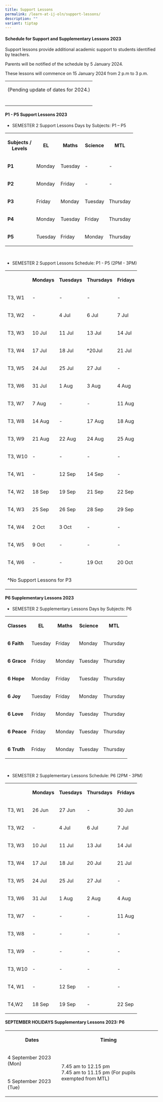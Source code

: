```yaml
---
title: Support Lessons
permalink: /learn-at-ij-oln/support-lessons/
description: ""
variant: tiptap
---
```

<h4><strong>Schedule for Support and Supplementary Lessons 2023</strong></h4><p>Support lessons provide additional academic support to students identified by teachers.</p><p>Parents will be notified of the schedule by 5 January 2024.</p><p>These lessons will commence on 15 January 2024 from 2 p.m to 3 p.m.</p><table><tbody><tr><td rowspan="1" colspan="3"><p>(Pending update of dates for 2024.)</p></td></tr><tr><td rowspan="1" colspan="1"><p></p></td><td rowspan="1" colspan="1"><p></p></td><td rowspan="1" colspan="1"><p></p></td></tr></tbody></table><h4><strong>P1 - P5 Support Lessons 2023</strong></h4><ul data-tight="true" class="tight"><li><p>SEMESTER 2 Support Lessons Days by Subjects: P1 – P5</p></li></ul><table><tbody><tr><th rowspan="1" colspan="1"><p>Subjects /<br>Levels</p></th><th rowspan="1" colspan="1"><p>EL</p></th><th rowspan="1" colspan="1"><p>Maths</p></th><th rowspan="1" colspan="1"><p>Science</p></th><th rowspan="1" colspan="1"><p>MTL</p></th></tr><tr><td rowspan="1" colspan="1"><p><strong>P1</strong></p></td><td rowspan="1" colspan="1"><p>Monday</p></td><td rowspan="1" colspan="1"><p>Tuesday</p></td><td rowspan="1" colspan="1"><p>-</p></td><td rowspan="1" colspan="1"><p>-</p></td></tr><tr><td rowspan="1" colspan="1"><p><strong>P2</strong></p></td><td rowspan="1" colspan="1"><p>Monday</p></td><td rowspan="1" colspan="1"><p>Friday</p></td><td rowspan="1" colspan="1"><p>-</p></td><td rowspan="1" colspan="1"><p>-</p></td></tr><tr><td rowspan="1" colspan="1"><p><strong>P3</strong></p></td><td rowspan="1" colspan="1"><p>Friday</p></td><td rowspan="1" colspan="1"><p>Monday</p></td><td rowspan="1" colspan="1"><p>Tuesday</p></td><td rowspan="1" colspan="1"><p>Thursday</p></td></tr><tr><td rowspan="1" colspan="1"><p><strong>P4</strong></p></td><td rowspan="1" colspan="1"><p>Monday</p></td><td rowspan="1" colspan="1"><p>Tuesday</p></td><td rowspan="1" colspan="1"><p>Friday</p></td><td rowspan="1" colspan="1"><p>Thursday</p></td></tr><tr><td rowspan="1" colspan="1"><p><strong>P5</strong></p></td><td rowspan="1" colspan="1"><p>Tuesday</p></td><td rowspan="1" colspan="1"><p>Friday</p></td><td rowspan="1" colspan="1"><p>Monday</p></td><td rowspan="1" colspan="1"><p>Thursday</p></td></tr></tbody></table><p><br></p><ul data-tight="true" class="tight"><li><p>SEMESTER 2 Support Lessons Schedule: P1 - P5 (2PM - 3PM)</p></li></ul><table><tbody><tr><th rowspan="1" colspan="1"><p></p></th><th rowspan="1" colspan="1"><p>Mondays</p></th><th rowspan="1" colspan="1"><p>Tuesdays</p></th><th rowspan="1" colspan="1"><p>Thursdays</p></th><th rowspan="1" colspan="1"><p>Fridays</p></th></tr><tr><td rowspan="1" colspan="1"><p>T3, W1</p></td><td rowspan="1" colspan="1"><p>-</p></td><td rowspan="1" colspan="1"><p>-</p></td><td rowspan="1" colspan="1"><p>-</p></td><td rowspan="1" colspan="1"><p>-</p></td></tr><tr><td rowspan="1" colspan="1"><p>T3, W2</p></td><td rowspan="1" colspan="1"><p>-</p></td><td rowspan="1" colspan="1"><p>4 Jul</p></td><td rowspan="1" colspan="1"><p>6 Jul</p></td><td rowspan="1" colspan="1"><p>7 Jul</p></td></tr><tr><td rowspan="1" colspan="1"><p>T3, W3</p></td><td rowspan="1" colspan="1"><p>10 Jul</p></td><td rowspan="1" colspan="1"><p>11 Jul</p></td><td rowspan="1" colspan="1"><p>13 Jul</p></td><td rowspan="1" colspan="1"><p>14 Jul</p></td></tr><tr><td rowspan="1" colspan="1"><p>T3, W4</p></td><td rowspan="1" colspan="1"><p>17 Jul</p></td><td rowspan="1" colspan="1"><p>18 Jul</p></td><td rowspan="1" colspan="1"><p><strong>^</strong>20Jul</p></td><td rowspan="1" colspan="1"><p>21 Jul</p></td></tr><tr><td rowspan="1" colspan="1"><p>T3, W5</p></td><td rowspan="1" colspan="1"><p>24 Jul</p></td><td rowspan="1" colspan="1"><p>25 Jul</p></td><td rowspan="1" colspan="1"><p>27 Jul</p></td><td rowspan="1" colspan="1"><p>-</p></td></tr><tr><td rowspan="1" colspan="1"><p>T3, W6</p></td><td rowspan="1" colspan="1"><p>31 Jul</p></td><td rowspan="1" colspan="1"><p>1 Aug</p></td><td rowspan="1" colspan="1"><p>3 Aug</p></td><td rowspan="1" colspan="1"><p>4 Aug</p></td></tr><tr><td rowspan="1" colspan="1"><p>T3, W7</p></td><td rowspan="1" colspan="1"><p>7 Aug</p></td><td rowspan="1" colspan="1"><p>-</p></td><td rowspan="1" colspan="1"><p>-</p></td><td rowspan="1" colspan="1"><p>11 Aug</p></td></tr><tr><td rowspan="1" colspan="1"><p>T3, W8</p></td><td rowspan="1" colspan="1"><p>14 Aug</p></td><td rowspan="1" colspan="1"><p>-</p></td><td rowspan="1" colspan="1"><p>17 Aug</p></td><td rowspan="1" colspan="1"><p>18 Aug</p></td></tr><tr><td rowspan="1" colspan="1"><p>T3, W9</p></td><td rowspan="1" colspan="1"><p>21 Aug</p></td><td rowspan="1" colspan="1"><p>22 Aug</p></td><td rowspan="1" colspan="1"><p>24 Aug</p></td><td rowspan="1" colspan="1"><p>25 Aug</p></td></tr><tr><td rowspan="1" colspan="1"><p>T3, W10</p></td><td rowspan="1" colspan="1"><p>-</p></td><td rowspan="1" colspan="1"><p>-</p></td><td rowspan="1" colspan="1"><p>-</p></td><td rowspan="1" colspan="1"><p>-</p></td></tr><tr><td rowspan="1" colspan="1"><p>T4, W1</p></td><td rowspan="1" colspan="1"><p>-</p></td><td rowspan="1" colspan="1"><p>12 Sep</p></td><td rowspan="1" colspan="1"><p>14 Sep</p></td><td rowspan="1" colspan="1"><p>-</p></td></tr><tr><td rowspan="1" colspan="1"><p>T4, W2</p></td><td rowspan="1" colspan="1"><p>18 Sep</p></td><td rowspan="1" colspan="1"><p>19 Sep</p></td><td rowspan="1" colspan="1"><p>21 Sep</p></td><td rowspan="1" colspan="1"><p>22 Sep</p></td></tr><tr><td rowspan="1" colspan="1"><p>T4, W3</p></td><td rowspan="1" colspan="1"><p>25 Sep</p></td><td rowspan="1" colspan="1"><p>26 Sep</p></td><td rowspan="1" colspan="1"><p>28 Sep</p></td><td rowspan="1" colspan="1"><p>29 Sep</p></td></tr><tr><td rowspan="1" colspan="1"><p>T4, W4</p></td><td rowspan="1" colspan="1"><p>2 Oct</p></td><td rowspan="1" colspan="1"><p>3 Oct</p></td><td rowspan="1" colspan="1"><p>-</p></td><td rowspan="1" colspan="1"><p>-</p></td></tr><tr><td rowspan="1" colspan="1"><p>T4, W5</p></td><td rowspan="1" colspan="1"><p>9 Oct</p></td><td rowspan="1" colspan="1"><p>-</p></td><td rowspan="1" colspan="1"><p>-</p></td><td rowspan="1" colspan="1"><p>-</p></td></tr><tr><td rowspan="1" colspan="1"><p>T4, W6</p></td><td rowspan="1" colspan="1"><p>-</p></td><td rowspan="1" colspan="1"><p>-</p></td><td rowspan="1" colspan="1"><p>19 Oct</p></td><td rowspan="1" colspan="1"><p>20 Oct</p></td></tr><tr><td rowspan="1" colspan="4"><p><strong>^</strong>No Support Lessons for P3</p></td><td rowspan="1" colspan="1"><p></p></td></tr></tbody></table><h4><strong>P6 Supplementary Lessons 2023</strong></h4><ul data-tight="true" class="tight"><li><p>SEMESTER 2 Supplementary Lessons Days by Subjects: P6</p></li></ul><table><tbody><tr><th rowspan="1" colspan="1"><p>Classes</p></th><th rowspan="1" colspan="1"><p>EL</p></th><th rowspan="1" colspan="1"><p>Maths</p></th><th rowspan="1" colspan="1"><p>Science</p></th><th rowspan="1" colspan="1"><p>MTL</p></th></tr><tr><td rowspan="1" colspan="1"><p><strong>6 Faith</strong></p></td><td rowspan="1" colspan="1"><p>Tuesday</p></td><td rowspan="1" colspan="1"><p>Friday</p></td><td rowspan="1" colspan="1"><p>Monday</p></td><td rowspan="1" colspan="1"><p>Thursday</p></td></tr><tr><td rowspan="1" colspan="1"><p><strong>6 Grace</strong></p></td><td rowspan="1" colspan="1"><p>Friday</p></td><td rowspan="1" colspan="1"><p>Monday</p></td><td rowspan="1" colspan="1"><p>Tuesday</p></td><td rowspan="1" colspan="1"><p>Thursday</p></td></tr><tr><td rowspan="1" colspan="1"><p><strong>6 Hope</strong></p></td><td rowspan="1" colspan="1"><p>Monday</p></td><td rowspan="1" colspan="1"><p>Friday</p></td><td rowspan="1" colspan="1"><p>Tuesday</p></td><td rowspan="1" colspan="1"><p>Thursday</p></td></tr><tr><td rowspan="1" colspan="1"><p><strong>6 Joy</strong></p></td><td rowspan="1" colspan="1"><p>Tuesday</p></td><td rowspan="1" colspan="1"><p>Friday</p></td><td rowspan="1" colspan="1"><p>Monday</p></td><td rowspan="1" colspan="1"><p>Thursday</p></td></tr><tr><td rowspan="1" colspan="1"><p><strong>6 Love</strong></p></td><td rowspan="1" colspan="1"><p>Friday</p></td><td rowspan="1" colspan="1"><p>Monday</p></td><td rowspan="1" colspan="1"><p>Tuesday</p></td><td rowspan="1" colspan="1"><p>Thursday</p></td></tr><tr><td rowspan="1" colspan="1"><p><strong>6 Peace</strong></p></td><td rowspan="1" colspan="1"><p>Friday</p></td><td rowspan="1" colspan="1"><p>Monday</p></td><td rowspan="1" colspan="1"><p>Tuesday</p></td><td rowspan="1" colspan="1"><p>Thursday</p></td></tr><tr><td rowspan="1" colspan="1"><p><strong>6 Truth</strong></p></td><td rowspan="1" colspan="1"><p>Friday</p></td><td rowspan="1" colspan="1"><p>Monday</p></td><td rowspan="1" colspan="1"><p>Tuesday</p></td><td rowspan="1" colspan="1"><p>Thursday</p></td></tr></tbody></table><p><br></p><ul data-tight="true" class="tight"><li><p>SEMESTER 2 Supplementary Lessons Schedule: P6 (2PM - 3PM)</p></li></ul><table><tbody><tr><th rowspan="1" colspan="1"><p></p></th><th rowspan="1" colspan="1"><p>Mondays</p></th><th rowspan="1" colspan="1"><p>Tuesdays</p></th><th rowspan="1" colspan="1"><p>Thursdays</p></th><th rowspan="1" colspan="1"><p>Fridays</p></th></tr><tr><td rowspan="1" colspan="1"><p>T3, W1</p></td><td rowspan="1" colspan="1"><p>26 Jun</p></td><td rowspan="1" colspan="1"><p>27 Jun</p></td><td rowspan="1" colspan="1"><p>-</p></td><td rowspan="1" colspan="1"><p>30 Jun</p></td></tr><tr><td rowspan="1" colspan="1"><p>T3, W2</p></td><td rowspan="1" colspan="1"><p>-</p></td><td rowspan="1" colspan="1"><p>4 Jul</p></td><td rowspan="1" colspan="1"><p>6 Jul</p></td><td rowspan="1" colspan="1"><p>7 Jul</p></td></tr><tr><td rowspan="1" colspan="1"><p>T3, W3</p></td><td rowspan="1" colspan="1"><p>10 Jul</p></td><td rowspan="1" colspan="1"><p>11 Jul</p></td><td rowspan="1" colspan="1"><p>13 Jul</p></td><td rowspan="1" colspan="1"><p>14 Jul</p></td></tr><tr><td rowspan="1" colspan="1"><p>T3, W4</p></td><td rowspan="1" colspan="1"><p>17 Jul</p></td><td rowspan="1" colspan="1"><p>18 Jul</p></td><td rowspan="1" colspan="1"><p>20 Jul</p></td><td rowspan="1" colspan="1"><p>21 Jul</p></td></tr><tr><td rowspan="1" colspan="1"><p>T3, W5</p></td><td rowspan="1" colspan="1"><p>24 Jul</p></td><td rowspan="1" colspan="1"><p>25 Jul</p></td><td rowspan="1" colspan="1"><p>27 Jul</p></td><td rowspan="1" colspan="1"><p>-</p></td></tr><tr><td rowspan="1" colspan="1"><p>T3, W6</p></td><td rowspan="1" colspan="1"><p>31 Jul</p></td><td rowspan="1" colspan="1"><p>1 Aug</p></td><td rowspan="1" colspan="1"><p>2 Aug</p></td><td rowspan="1" colspan="1"><p>4 Aug</p></td></tr><tr><td rowspan="1" colspan="1"><p>T3, W7</p></td><td rowspan="1" colspan="1"><p>-</p></td><td rowspan="1" colspan="1"><p>-</p></td><td rowspan="1" colspan="1"><p>-</p></td><td rowspan="1" colspan="1"><p>11 Aug</p></td></tr><tr><td rowspan="1" colspan="1"><p>T3, W8</p></td><td rowspan="1" colspan="1"><p>-</p></td><td rowspan="1" colspan="1"><p>-</p></td><td rowspan="1" colspan="1"><p>-</p></td><td rowspan="1" colspan="1"><p>-</p></td></tr><tr><td rowspan="1" colspan="1"><p>T3, W9</p></td><td rowspan="1" colspan="1"><p>-</p></td><td rowspan="1" colspan="1"><p>-</p></td><td rowspan="1" colspan="1"><p>-</p></td><td rowspan="1" colspan="1"><p>-</p></td></tr><tr><td rowspan="1" colspan="1"><p>T3, W10</p></td><td rowspan="1" colspan="1"><p>-</p></td><td rowspan="1" colspan="1"><p>-</p></td><td rowspan="1" colspan="1"><p>-</p></td><td rowspan="1" colspan="1"><p>-</p></td></tr><tr><td rowspan="1" colspan="1"><p>T4, W1</p></td><td rowspan="1" colspan="1"><p>-</p></td><td rowspan="1" colspan="1"><p>12 Sep</p></td><td rowspan="1" colspan="1"><p>-</p></td><td rowspan="1" colspan="1"><p>-</p></td></tr><tr><td rowspan="1" colspan="1"><p>T4,W2</p></td><td rowspan="1" colspan="1"><p>18 Sep</p></td><td rowspan="1" colspan="1"><p>19 Sep</p></td><td rowspan="1" colspan="1"><p>-</p></td><td rowspan="1" colspan="1"><p>22 Sep</p></td></tr></tbody></table><h4><strong>SEPTEMBER HOLIDAYS Supplementary Lessons 2023: P6</strong></h4><table><tbody><tr><th rowspan="1" colspan="1"><p>Dates</p></th><th rowspan="1" colspan="1"><p>Timing</p></th></tr><tr><td rowspan="1" colspan="1"><p>4 September 2023 (Mon)</p></td><td rowspan="2" colspan="1"><p>7.45 am to 12.15 pm<br>7.45 am to 11.15 pm (For pupils exempted from MTL)</p></td></tr><tr><td rowspan="1" colspan="1"><p>5 September 2023 (Tue)</p></td></tr></tbody></table><p></p>